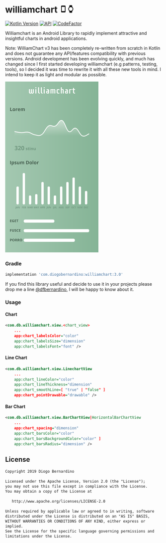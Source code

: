 # williamchart ![phone][2]![watch][3]

[![Kotlin Version](https://img.shields.io/badge/kotlin-1.3.50-blue.svg)](https://kotlinlang.org)
[![API](https://img.shields.io/badge/API-16%2B-brightgreen.svg?style=flat)](https://android-arsenal.com/api?level=16)
[![CodeFactor](https://www.codefactor.io/repository/github/diogobernardino/williamchart/badge)](https://www.codefactor.io/repository/github/diogobernardino/williamchart)

Williamchart is an Android Library to rapidly implement attractive and insightful charts in android applications.

Note: WilliamChart v3 has been completely re-written from scratch in Kotlin and does not guarantee any API/features compatibility with previous versions. Android development has been evolving quickly, and much has changed since I first started developing williamchart (e.g patterns, testing, tools), so I decided it was time to rewrite it with all these new tools in mind. I intend to keep it as light and modular as possible.

![screenshot][4]

### Gradle 
``` groovy
implementation 'com.diogobernardino:williamchart:3.0'
```

If you find this library useful and decide to use it in your projects please drop me a line [@dfbernardino][1], I will be happy to know about it.

### Usage

#### Chart

```xml
<com.db.williamchart.view.<chart_view>
	...
	app:chart_labelsColor="color"
	app:chart_labelsSize="dimension"
	app:chart_labelsFont="font" />
```

#### Line Chart

```xml
<com.db.williamchart.view.LinechartView
	...
	app:chart_lineColor="color"
	app:chart_lineThickness="dimension"
	app:chart_smoothLine=[ "true" | "false" ]
	app:chart_pointDrawable="drawable" />
```

#### Bar Chart

```xml
<com.db.williamchart.view.BarChartView|HorizontalBarChartView
	...
	app:chart_spacing="dimension"
	app:chart_barsColor="color"
	app:chart_barsBackgroundColor="color" ]
	app:chart_barsRadius="dimension" />
```


License
-------

    Copyright 2019 Diogo Bernardino

    Licensed under the Apache License, Version 2.0 (the "License");
    you may not use this file except in compliance with the License.
    You may obtain a copy of the License at

       http://www.apache.org/licenses/LICENSE-2.0

    Unless required by applicable law or agreed to in writing, software
    distributed under the License is distributed on an "AS IS" BASIS,
    WITHOUT WARRANTIES OR CONDITIONS OF ANY KIND, either express or implied.
    See the License for the specific language governing permissions and
    limitations under the License.

[1]: https://twitter.com/dfbernardino
[2]: ./art/phone.png
[3]: ./art/watch.png
[4]: ./art/demo_screenshot.png